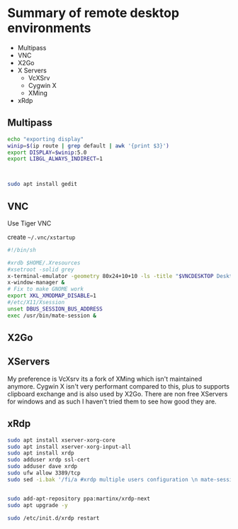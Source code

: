 # Summary of remote desktop environments

* Multipass
* VNC
* X2Go
* X Servers
  * VcXSrv
  * Cygwin X
  * XMing
* xRdp

## Multipass

```bash
echo "exporting display"
winip=$(ip route | grep default | awk '{print $3}')
export DISPLAY=$winip:5.0
export LIBGL_ALWAYS_INDIRECT=1



sudo apt install gedit
```

## VNC
Use Tiger VNC

create `~/.vnc/xstartup`

```bash
#!/bin/sh

#xrdb $HOME/.Xresources
#xsetroot -solid grey
x-terminal-emulator -geometry 80x24+10+10 -ls -title "$VNCDESKTOP Desktop" &
x-window-manager &
# Fix to make GNOME work
export XKL_XMODMAP_DISABLE=1
#/etc/X11/Xsession
unset DBUS_SESSION_BUS_ADDRESS
exec /usr/bin/mate-session &
```

## X2Go


## XServers
My preference is VcXsrv its a fork of XMing which isn't maintained anymore. Cygwin X isn't very performant compared to this, plus to supports clipboard exchange and is also used by X2Go. There are non free XServers for windows and as such I haven't tried them to see how good they are.

## xRdp

```bash
sudo apt install xserver-xorg-core
sudo apt install xserver-xorg-input-all
sudo apt install xrdp
sudo adduser xrdp ssl-cert
sudo adduser dave xrdp
sudo ufw allow 3389/tcp
sudo sed -i.bak '/fi/a #xrdp multiple users configuration \n mate-session \n' /etc/xrdp/startwm.sh


sudo add-apt-repository ppa:martinx/xrdp-next
sudo apt upgrade -y

sudo /etc/init.d/xrdp restart
```


